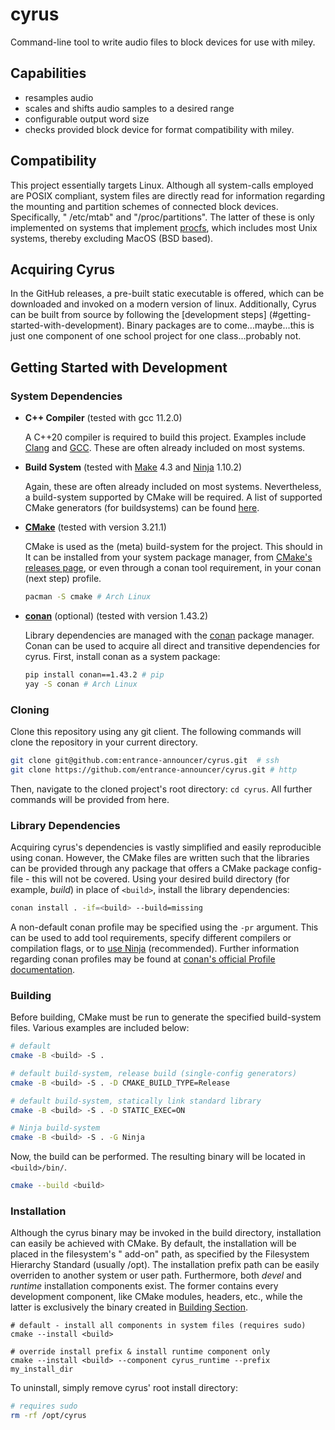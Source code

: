 # cyrus

Command-line tool to write audio files to block devices for use with miley.

## Capabilities

- resamples audio
- scales and shifts audio samples to a desired range
- configurable output word size
- checks provided block device for format compatibility with miley.

## Compatibility

This project essentially targets Linux. Although all system-calls employed are POSIX compliant, system files are
directly read for information regarding the mounting and partition schemes of connected block devices. Specifically, "
/etc/mtab" and
"/proc/partitions". The latter of these is only implemented on systems that
implement [procfs](https://en.wikipedia.org/wiki/Procfs), which includes most Unix systems, thereby excluding MacOS (BSD
based).

## Acquiring Cyrus

In the GitHub releases, a pre-built static executable is offered, which can be downloaded and invoked on a modern
version of linux. Additionally, Cyrus can be built from source by following the
[development steps]
(#getting-started-with-development). Binary packages are to come...maybe...this is just one component of one school
project for one class...probably not.

## Getting Started with Development

### System Dependencies

- **C++ Compiler** (tested with gcc 11.2.0)

  A C++20 compiler is required to build this project. Examples include
  [Clang](https://clang.llvm.org/) and [GCC](https://gcc.gnu.org/). These are often already included on most systems.

- **Build System** (tested with [Make](https://www.gnu.org/software/make/) 4.3 and [Ninja](https://ninja-build.org/)
  1.10.2)

  Again, these are often already included on most systems. Nevertheless, a build-system supported by CMake will be
  required. A list of supported CMake generators (for buildsystems) can be
  found [here](https://cmake.org/cmake/help/latest/manual/cmake-generators.7.html).

- **[CMake](https://cmake.org/)** (tested with version 3.21.1)

  CMake is used as the (meta) build-system for the project. This should in It can be installed from your system package
  manager, from [CMake's releases page](https://cmake.org/download/), or even through a conan tool requirement, in your
  conan (next step) profile.

  ```bash
  pacman -S cmake # Arch Linux
  ```

- **[conan](https://conan.io/)** (optional) (tested with version 1.43.2)

  Library dependencies are managed with the [conan](https://conan.io/) package manager. Conan can be used to acquire all
  direct and transitive dependencies for cyrus. First, install conan as a system package:

  ```bash
  pip install conan==1.43.2 # pip
  yay -S conan # Arch Linux
  ```

### Cloning

Clone this repository using any git client. The following commands will clone the repository in your current directory.

```bash
git clone git@github.com:entrance-announcer/cyrus.git  # ssh
git clone https://github.com/entrance-announcer/cyrus.git # http
```

Then, navigate to the cloned project's root directory: `cd cyrus`. All further commands will be provided from here.

### Library Dependencies

Acquiring cyrus's dependencies is vastly simplified and easily reproducible using conan. However, the CMake files are
written such that the libraries can be provided through any package that offers a CMake package config-file - this will
not be covered. Using your desired build directory (for example, *build*) in place of `<build>`, install the library
dependencies:

```bash
conan install . -if=<build> --build=missing
```

A non-default conan profile may be specified using the `-pr` argument. This can be used to add tool requirements,
specify different compilers or compilation flags, or
to [use Ninja](https://docs.conan.io/en/latest/integrations/build_system/ninja.html)
(recommended). Further information regarding conan profiles may be found at
[conan's official Profile documentation](https://docs.conan.io/en/latest/reference/profiles.html).

### Building

Before building, CMake must be run to generate the specified build-system files. Various examples are included below:

```bash
# default 
cmake -B <build> -S .

# default build-system, release build (single-config generators)
cmake -B <build> -S . -D CMAKE_BUILD_TYPE=Release 

# default build-system, statically link standard library
cmake -B <build> -S . -D STATIC_EXEC=ON

# Ninja build-system
cmake -B <build> -S . -G Ninja
```

Now, the build can be performed. The resulting binary will be located in `<build>/bin/`.

```bash
cmake --build <build> 
```

### Installation

Although the cyrus binary may be invoked in the build directory, installation can easily be achieved with CMake. By
default, the installation will be placed in the filesystem's "
add-on" path, as specified by the Filesystem Hierarchy Standard (usually /opt). The installation prefix path can be
easily overriden to another system or user path. Furthermore, both *devel* and *runtime* installation components exist.
The former contains every development component, like CMake modules, headers, etc., while the latter is exclusively the
binary created in [Building Section](#Building).

```shell
# default - install all components in system files (requires sudo)
cmake --install <build> 

# override install prefix & install runtime component only
cmake --install <build> --component cyrus_runtime --prefix my_install_dir
```

To uninstall, simply remove cyrus' root install directory:

```bash
# requires sudo
rm -rf /opt/cyrus
```